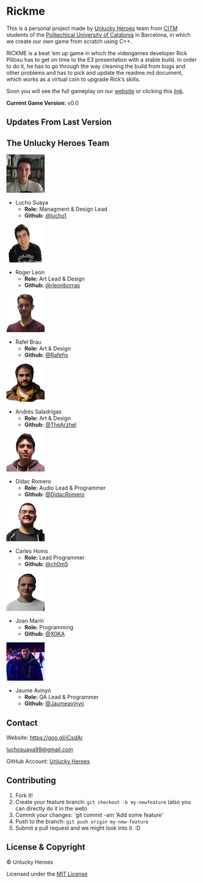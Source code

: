 # Rickme
This is a personal project made by [Unlucky Heroes](https://goo.gl/iCsdAr) team from [CITM](https://www.citm.upc.edu/) students of the [Politechical University of Catalonia](http://www.upc.edu/ca) in Barcelona, in which we create our own game from scratch using C++.

RICKME is a beat ‘em up game in which the videogames developer Rick Pillosu has to get on time to the E3 presentation with a stable build. In order to do it, he has to go through the way cleaning the build from bugs and other problems and has to pick and update the readme.md document, which works as a virtual coin to upgrade Rick’s skills.

Soon you will see the full gameplay on our [website](https://goo.gl/iCsdAr) or clicking this [link]().

**Current Game Version:** v0.0

## Updates From Last Version

## The Unlucky Heroes Team
![Lucho Suaya](https://raw.githubusercontent.com/UnluckyHeroes/Rickme/gh-pages/Web%20Photos/Lucho.png)
* Lucho Suaya
  * **Role:** Managment & Design Lead
  * **Github:** [@lucho1](https://github.com/lucho1)

![Roger León](https://raw.githubusercontent.com/UnluckyHeroes/Rickme/gh-pages/Web%20Photos/Ruier.png)
* Roger León
  * **Role:** Art Lead & Design
  * **Github:** [@rleonborras](https://github.com/rleonborras)

![Rafel Brau](https://github.com/UnluckyHeroes/Rickme/blob/gh-pages/Web%20Photos/Rafel.png)
* Rafel Brau
  * **Role:** Art & Design
  * **Github:** [@Rafefix](https://github.com/Rafefix)

![Andrés Saladrigas](https://raw.githubusercontent.com/UnluckyHeroes/Rickme/gh-pages/Web%20Photos/Andres.png)
* Andrés Saladrigas
  * **Role:** Art & Design
  * **Github:** [@TheArzhel](https://github.com/TheArzhel)

![Dídac Romero](https://raw.githubusercontent.com/UnluckyHeroes/Rickme/gh-pages/Web%20Photos/Didac.png)
* Dídac Romero
  * **Role:** Audio Lead & Programmer
  * **Github:** [@DidacRomero](https://github.com/DidacRomero)

![Carles Homs](https://raw.githubusercontent.com/UnluckyHeroes/Rickme/gh-pages/Web%20Photos/KRLS.png)
* Carles Homs 
  * **Role:** Lead Programmer
  * **Github:** [@ch0m5](https://github.com/ch0m5)

![Joan Marín](https://github.com/UnluckyHeroes/Rickme/blob/gh-pages/Web%20Photos/Joan.png)
* Joan Marín 
  * **Role:** Programming
  * **Github:** [@X0KA](https://github.com/X0KA)

![Jaume Avinyó](https://raw.githubusercontent.com/UnluckyHeroes/Rickme/gh-pages/Web%20Photos/James.png)
* Jaume Avinyó 
  * **Role:** QA Lead & Programmer
  * **Github:** [@Jaumeavinyo](https://github.com/Jaumeavinyo)

## Contact
Website: https://goo.gl/iCsdAr

luchosuaya99@gmail.com

GitHub Account: [Unlucky Heroes](https://github.com/UnluckyHeroes)

## Contributing
1. Fork it!
2. Create your feature branch: `git checkout -b my-newfeature` (also you can directly do it in the web)
3. Commit your changes: `git commit -am 'Add some feature'
4. Push to the branch: `git push origin my-new-feature`
5. Submit a pull request and we might look into it. :D

## License & Copyright 

© Unlucky Heroes

Licensed under the [MIT License](https://github.com/UnluckyHeroes/Rickme/blob/master/LICENSE)
